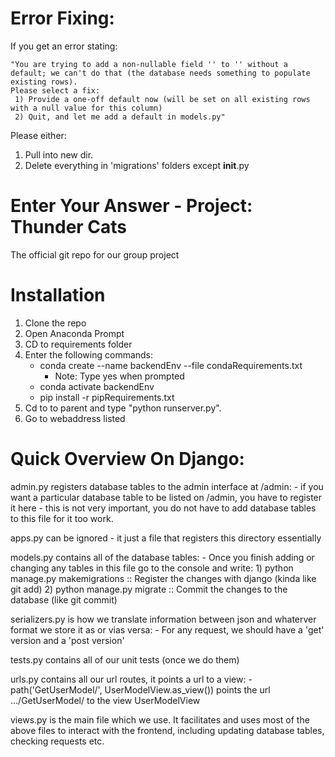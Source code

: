 # Error Fixing:
If you get an error stating: 
```
"You are trying to add a non-nullable field '' to '' without a default; we can't do that (the database needs something to populate existing rows).
Please select a fix:
 1) Provide a one-off default now (will be set on all existing rows with a null value for this column)
 2) Quit, and let me add a default in models.py" 
```
Please either:
1) Pull into new dir. 
2) Delete everything in 'migrations' folders except __init__.py 


# Enter Your Answer - Project: Thunder Cats

The official git repo for our group project

# Installation
1) Clone the repo
2) Open Anaconda Prompt
3) CD to requirements folder
4) Enter the following commands:
    - conda create --name backendEnv --file condaRequirements.txt 
        - Note: Type yes when prompted
    - conda activate backendEnv
    - pip install -r pipRequirements.txt
5) Cd to to parent and type "python runserver.py". 
6) Go to webaddress listed


# Quick Overview On Django:

admin.py registers database tables to the admin interface at /admin:
    - if you want a particular database table to be listed on /admin, you have to register it here
    - this is not very important, you do not have to add database tables to this file for it too work.

apps.py can be ignored - it just a file that registers this directory essentially

models.py contains all of the database tables:
    - Once you finish adding or changing any tables in this file go to the console and write:
        1) python manage.py makemigrations :: Register the changes with django (kinda like git add)
        2) python manage.py migrate :: Commit the changes to the database (like git commit)


serializers.py is how we translate information between json and whaterver format we store it as or vias versa:
    - For any request, we should have a 'get' version and a 'post version'

tests.py contains all of our unit tests (once we do them)

urls.py contains all our url routes, it points a url to a view:
    - path('GetUserModel/', UserModelView.as_view()) points the url .../GetUserModel/ to the view UserModelView

views.py is the main file which we use. It facilitates and uses most of the above files to interact with the frontend, including updating database tables, checking requests etc.










